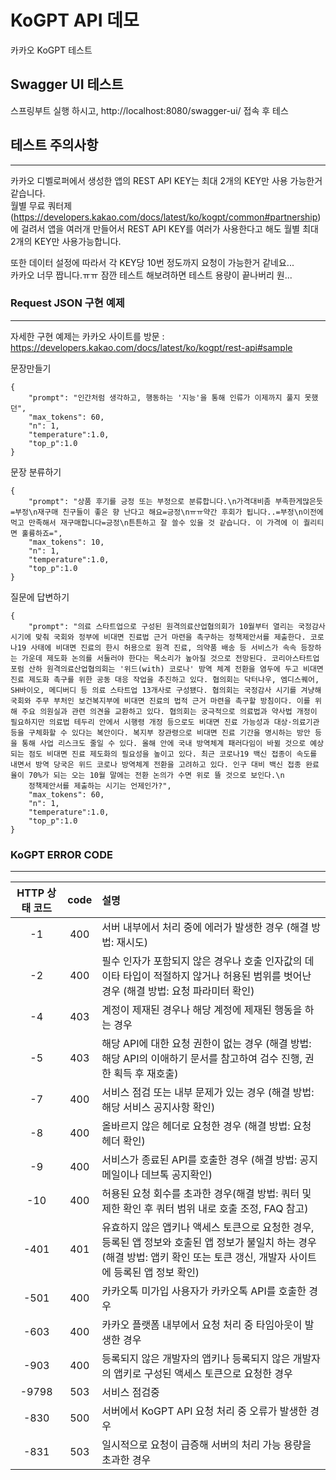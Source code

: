 # KoGPT API 데모
카카오 KoGPT 테스트

## Swagger UI 테스트

스프링부트 실행 하시고, http://localhost:8080/swagger-ui/ 접속 후 테스

## 테스트 주의사항
___

카카오 디벨로퍼에서 생성한 앱의 REST API KEY는 최대 2개의 KEY만 사용 가능한거 같습니다.  
월별 무료 쿼터제(https://developers.kakao.com/docs/latest/ko/kogpt/common#partnership)  
에 걸려서 앱을 여러개 만들어서 REST API KEY를 여러가 사용한다고 해도 월별 최대 2개의 KEY만 사용가능합니다.  

또한 데이터 설정에 따라서 각 KEY당 10번 정도까지 요청이 가능한거 같네요...  
카카오 너무 짭니다.ㅠㅠ 잠깐 테스트 해보려하면 테스트 용량이 끝나버리 원...

### Request JSON 구현 예제
___ 

자세한 구현 예제는 카카오 사이트를 방문 : https://developers.kakao.com/docs/latest/ko/kogpt/rest-api#sample

문장만들기
```
{
    "prompt": "인간처럼 생각하고, 행동하는 '지능'을 통해 인류가 이제까지 풀지 못했던",
    "max_tokens": 60,
    "n": 1,
    "temperature":1.0,
    "top_p":1.0
} 
```

문장 분류하기
```
{
    "prompt": "상품 후기를 긍정 또는 부정으로 분류합니다.\n가격대비좀 부족한게많은듯=부정\n재구매 친구들이 좋은 향 난다고 해요=긍정\nㅠㅠ약간 후회가 됩니다..=부정\n이전에 먹고 만족해서 재구매합니다=긍정\n튼튼하고 잘 쓸수 있을 것 같습니다. 이 가격에 이 퀄리티면 훌륭하죠=",
    "max_tokens": 10,
    "n": 1,
    "temperature":1.0,
    "top_p":1.0
}       
```

질문에 답변하기
```
{
    "prompt": "의료 스타트업으로 구성된 원격의료산업협의회가 10월부터 열리는 국정감사 시기에 맞춰 국회와 정부에 비대면 진료법 근거 마련을 촉구하는 정책제안서를 제출한다. 코로나19 사태에 비대면 진료의 한시 허용으로 원격 진료, 의약품 배송 등 서비스가 속속 등장하는 가운데 제도화 논의를 서둘러야 한다는 목소리가 높아질 것으로 전망된다. 코리아스타트업포럼 산하 원격의료산업협의회는 '위드(with) 코로나' 방역 체계 전환을 염두에 두고 비대면 진료 제도화 촉구를 위한 공동 대응 작업을 추진하고 있다. 협의회는 닥터나우, 엠디스퀘어, SH바이오, 메디버디 등 의료 스타트업 13개사로 구성됐다. 협의회는 국정감사 시기를 겨냥해 국회와 주무 부처인 보건복지부에 비대면 진료의 법적 근거 마련을 촉구할 방침이다. 이를 위해 주요 의원실과 관련 의견을 교환하고 있다. 협의회는 궁극적으로 의료법과 약사법 개정이 필요하지만 의료법 테두리 안에서 시행령 개정 등으로도 비대면 진료 가능성과 대상·의료기관 등을 구체화할 수 있다는 복안이다. 복지부 장관령으로 비대면 진료 기간을 명시하는 방안 등을 통해 사업 리스크도 줄일 수 있다. 올해 안에 국내 방역체계 패러다임이 바뀔 것으로 예상되는 점도 비대면 진료 제도화의 필요성을 높이고 있다. 최근 코로나19 백신 접종이 속도를 내면서 방역 당국은 위드 코로나 방역체계 전환을 고려하고 있다. 인구 대비 백신 접종 완료율이 70%가 되는 오는 10월 말에는 전환 논의가 수면 위로 뜰 것으로 보인다.\n
    정책제안서를 제출하는 시기는 언제인가?",
    "max_tokens": 60,
    "n": 1,
    "temperature":1.0,
    "top_p":1.0
}       
```

### KoGPT ERROR CODE

---

| HTTP 상태 코드 | code | 설명                                                                                                       |
|:----------:|:----:|:---------------------------------------------------------------------------------------------------------|
|     -1     | 400  | 서버 내부에서 처리 중에 에러가 발생한 경우 (해결 방법: 재시도)                                                                    |
|     -2     | 400  | 필수 인자가 포함되지 않은 경우나 호출 인자값의 데이타 타입이 적절하지 않거나 허용된 범위를 벗어난 경우 (해결 방법: 요청 파라미터 확인)                           |
|     -4     | 403  | 계정이 제재된 경우나 해당 계정에 제재된 행동을 하는 경우                                                                         |
|     -5     | 403  | 해당 API에 대한 요청 권한이 없는 경우 (해결 방법: 해당 API의 이애하기 문서를 참고하여 검수 진행, 권한 획득 후 재호출)                                |
|     -7     | 400  | 서비스 점검 또는 내부 문제가 있는 경우 (해결 방법: 해당 서비스 공지사항 확인)                                                           |
|     -8     | 400  | 올바르지 않은 헤더로 요청한 경우 (해결 방법: 요청 헤더 확인)                                                                     |
|     -9     | 400  | 서비스가 종료된 API를 호출한 경우 (해결 방법: 공지 메일이나 데브톡 공지확인)                                                           |
|    -10     | 400  | 허용된 요청 회수를 초과한 경우(해결 방법: 쿼터 및 제한 확인 후 쿼터 범위 내로 호출 조정, FAQ 참고)	                                           |
|    -401    | 401  | 유효하지 않은 앱키나 액세스 토큰으로 요청한 경우, 등록된 앱 정보와 호출된 앱 정보가 불일치 하는 경우 (해결 방법: 앱키 확인 또는 토큰 갱신, 개발자 사이트에 등록된 앱 정보 확인) |
|    -501    | 400  | 카카오톡 미가입 사용자가 카카오톡 API를 호출한 경우                                                                           |
|    -603    | 400  | 카카오 플랫폼 내부에서 요청 처리 중 타임아웃이 발생한 경우                                                                        |
|    -903    | 400  | 등록되지 않은 개발자의 앱키나 등록되지 않은 개발자의 앱키로 구성된 액세스 토큰으로 요청한 경우                                                    |
|   -9798    | 503  | 서비스 점검중	                                                                                                 |
|    -830    | 500  | 서버에서 KoGPT API 요청 처리 중 오류가 발생한 경우                                                                        |
|    -831    | 503  | 일시적으로 요청이 급증해 서버의 처리 가능 용량을 초과한 경우                                                                       |
